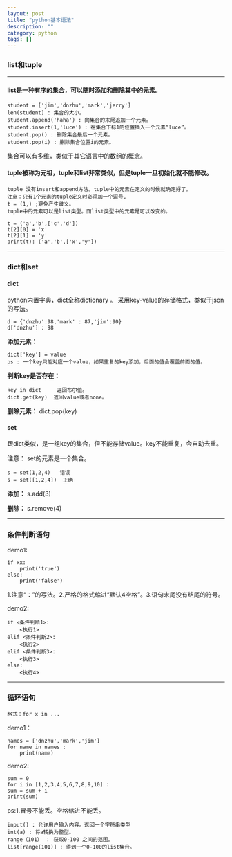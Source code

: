 ```yaml
---
layout: post
title: "python基本语法"
description: ""
category: python
tags: []
---
```


### list和tuple

---

#### list是一种有序的集合，可以随时添加和删除其中的元素。

```
student = ['jim','dnzhu','mark','jerry']
len(student) : 集合的大小。
student.append('haha') : 向集合的末尾追加一个元素。
student.insert(1,'luce') : 在集合下标1的位置插入一个元素“luce”。
student.pop() : 删除集合最后一个元素。
student.pop(i) : 删除集合位置i的元素。
```
 集合可以有多维，类似于其它语言中的数组的概念。

#### tuple被称为元祖，tuple和list非常类似，但是tuple一旦初始化就不能修改。

    tuple 没有insert和append方法。tuple中的元素在定义的时候就确定好了。
    注意：只有1个元素的tuple定义时必须加一个逗号,
    t = (1,) ;避免产生歧义。
    tuple中的元素可以是list类型。而list类型中的元素是可以改变的。

```
t = ('a','b',['c','d'])
t[2][0] = 'x'
t[2][1] = 'y'
print(t): ('a','b',['x','y'])
```

---

### dict和set

#### dict
python内置字典，dict全称dictionary 。 采用key-value的存储格式，类似于json的写法。

```
d = {'dnzhu':98,'mark' : 87,'jim':90}
d['dnzhu'] : 98
```

**添加元素：**

    dict['key'] = value
    ps : 一个key只能对应一个value，如果重复的key添加，后面的值会覆盖前面的值。

**判断key是否存在：**

    key in dict     返回布尔值。
    dict.get(key)  返回value或者none。

**删除元素：**
    dict.pop(key)

#### set

跟dict类似，是一组key的集合，但不能存储value。key不能重复，会自动去重。

注意： set的元素是一个集合。

```
s = set(1,2,4)   错误
s = set([1,2,4])  正确
```
**添加：**
    s.add(3)

**删除：**
    s.remove(4)

---

### 条件判断语句

demo1:

```
if xx:
    print('true')
else:
    print('false')
```
1.注意“：”的写法。2.严格的格式缩进“默认4空格”。3.语句末尾没有结尾的符号。

demo2:

```
if <条件判断1>:
    <执行1>
elif <条件判断2>:
    <执行2>
elif <条件判断3>:
    <执行3>
else:
    <执行4>
```

---

### 循环语句

    格式：for x in ...

demo1：

```
names = ['dnzhu','mark','jim']
for name in names :
    print(name)
```

demo2:

```
sum = 0
for i in [1,2,3,4,5,6,7,8,9,10] :
sum = sum + i
print(sum)
```
ps:1.冒号不能丢。空格缩进不能丢。

    input() : 允许用户输入内容。返回一个字符串类型
    int(a) : 将a转换为整型。
    range（101） ： 获取0-100 之间的范围。
    list[range(101)] : 得到一个0-100的list集合。


